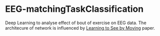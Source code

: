 # EEG-matchingTaskClassification
Deep Learning to analyse effect of bout of exercise on EEG data.
The architecure of network is influenced by [Learning to See by Moving](https://arxiv.org/abs/1505.01596) paper.
